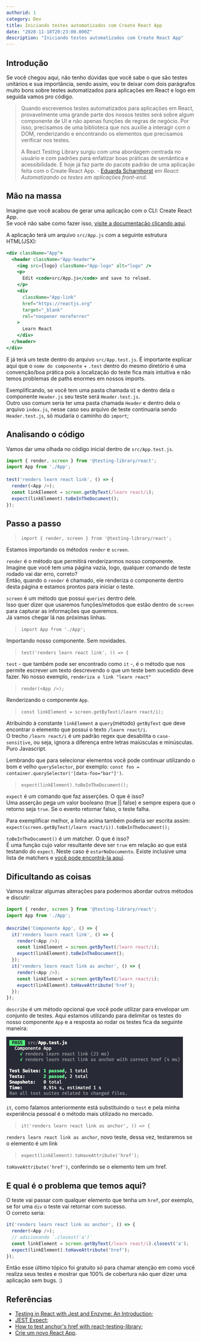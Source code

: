 ```yaml
---
authorid: 1
category: Dev
title: Iniciando testes automatizados com Create React App
date: "2020-11-18T20:23:00.000Z"
description: "Iniciando testes automatizados com Create React App"
---
```


## **Introdução**

Se você chegou aqui, não tenho dúvidas que você sabe o que são testes unitários e sua importância, sendo assim, vou te deixar com dois parágrafos muito bons sobre testes automatizados para aplicações em React e logo em seguida vamos pro código.

> Quando escrevemos testes automatizados para aplicações em React, provavelmente uma grande parte dos nossos testes será sobre algum componente de UI e não apenas funções de regras de negócio. Por isso, precisamos de uma biblioteca que nos auxilie a interagir com o DOM, renderizando e encontrando os elementos que precisamos verificar nos testes.
> 
> A React Testing Library surgiu com uma abordagem centrada no usuário e com padrões para enfatizar boas práticas de semântica e acessibilidade. E hoje já faz parte do pacote padrão de uma aplicação feita com o Create React App. - [Eduarda Scharnhorst](https://www.linkedin.com/in/dudaschar/) em _React: Automatizando os testes em aplicações front-end._


## **Mão na massa**

Imagine que você acabou de gerar uma aplicação com o CLI: Create React App.  
Se você não sabe como fazer isso, [visite a documentação clicando aqui](https://pt-br.reactjs.org/docs/create-a-new-react-app.html#create-react-app).

A aplicação terá um arquivo `src/App.js` com a seguinte estrutura HTML(JSX):

```jsx
<div className="App">
  <header className="App-header">
    <img src={logo} className="App-logo" alt="logo" />
    <p>
      Edit <code>src/App.js</code> and save to reload.
    </p>
    <div
      className="App-link"
      href="https://reactjs.org"
      target="_blank"
      rel="noopener noreferrer"
    >
      Learn React
    </div>
  </header>
</div>
```

E já terá um teste dentro do arquivo `src/App.test.js`. É importante explicar aqui que o `nome do componente` + `.test` dentro do mesmo diretório é uma convenção/boa prática pois a localização do teste fica mais intuitiva e não temos problemas de paths enormes em nossos imports.

Exemplificando, se você tem uma pasta chamada `UI` e dentro dela o componente `Header.js` seu teste será `Header.test.js`.  
Outro uso comum seria ter uma pasta chamada `Header` e dentro dela o arquivo `index.js`, nesse caso seu arquivo de teste continuaria sendo `Header.test.js`, só mudaria o caminho do `import`; 


## **Analisando o código**

Vamos dar uma olhada no código inicial dentro de `src/App.test.js`.

```javascript
import { render, screen } from '@testing-library/react';
import App from './App';

test('renders learn react link', () => {
  render(<App />);
  const linkElement = screen.getByText(/learn react/i);
  expect(linkElement).toBeInTheDocument();
});
```

## **Passo a passo**

> `import { render, screen } from '@testing-library/react';`

Estamos importando os métodos `render` e `screen`.

`render` é o método que permitirá renderizarmos nosso componente.  
Imagine que você tem uma página vazia, logo, qualquer comando de teste rodado vai dar erro, correto?  
Então, quando o `render` é chamado, ele renderiza o componente dentro desta página e estamos prontos para iniciar o teste.

`screen` é um método que possui `queries` dentro dele.  
Isso quer dizer que usaremos funções/métodos que estão dentro de `screen` para capturar as informações que queremos.  
Já vamos chegar lá nas próximas linhas.

> `import App from './App';`

Importando nosso componente. Sem novidades.

> `test('renders learn react link', () => {`

`test` - que também pode ser encontrado como `it` -, é o método que nos permite escrever um texto descrevendo o que um teste bem sucedido deve fazer. No nosso exemplo, `renderiza o link "learn react"`

> `render(<App />);`

Renderizando o componente `App`.

> `const linkElement = screen.getByText(/learn react/i);`

Atribuindo à constante `linkElement` a `query`(método) `getByText` que deve encontrar o elemento que possui o texto `/learn react/i`.  
O trecho `/learn react/i` é um padrão regex que desabilita o `case-sensitive`, ou seja, ignora a diferença entre letras maiúsculas e minúsculas. Puro Javascript.

Lembrando que para selecionar elementos você pode continuar utilizando o bom e velho `querySelector`, por exemplo: `const foo = container.querySelector('[data-foo="bar"]')`.

> `expect(linkElement).toBeInTheDocument();`

`expect` é um comando que faz asserções. O que é isso?  
Uma asserção pega um valor booleano (true || false) e sempre espera que o retorno seja `true`. Se o evento retornar falso, o teste falha.

Para exemplificar melhor, a linha acima também poderia ser escrita assim:  
`expect(screen.getByText(/learn react/i)).toBeInTheDocument();`

`toBeInTheDocument()` é um matcher. O que é isso?  
É uma função cujo valor resultante deve ser `true` em relação ao que está testando do `expect`. Neste caso é `estarNoDocumento`. Existe inclusive uma lista de matchers e [você pode encontrá-la aqui](https://jestjs.io/docs/en/expect.html#content).

## **Dificultando as coisas**

Vamos realizar algumas alterações para podermos abordar outros métodos e discutir:

```javascript
import { render, screen } from '@testing-library/react';
import App from './App';

describe('Componente App', () => {
  it('renders learn react link', () => {
    render(<App />);
    const linkElement = screen.getByText(/learn react/i);
    expect(linkElement).toBeInTheDocument();
  });
  it('renders learn react link as anchor', () => {
    render(<App />);
    const linkElement = screen.getByText(/learn react/i);
    expect(linkElement).toHaveAttribute('href');
  });
});
```

`describe` é um método opcional que você pode utilizar para envelopar um conjunto de testes. Aqui estamos utilizando para delimitar os testes do nosso componente `App` e a resposta ao rodar os testes fica da seguinte maneira:

![Resultado do teste](./resultado-teste.png)

`it`, como falamos anteriormente está substituindo o `test` e pela minha experiência pessoal é o método mais utilizado no mercado.

> `it('renders learn react link as anchor', () => {`

`renders learn react link as anchor`, novo teste, dessa vez, testaremos se o elemento é um link

> `expect(linkElement).toHaveAttribute('href');`

`toHaveAttribute('href')`, conferindo se o elemento tem um href.  

## **E qual é o problema que temos aqui?**

O teste vai passar com qualquer elemento que tenha um `href`, por exemplo, se for uma `div` o teste vai retornar com sucesso.  
O correto seria:

```javascript
it('renders learn react link as anchor', () => {
  render(<App />);
  // adicionando `.closest('a')`
  const linkElement = screen.getByText(/learn react/i).closest('a');
  expect(linkElement).toHaveAttribute('href');
});
```

Então esse último tópico foi gratuito só para chamar atenção em como você realiza seus testes e mostrar que 100% de cobertura não quer dizer uma aplicação sem bugs. :)

## **Referências**

- [Testing in React with Jest and Enzyme: An Introduction](https://medium.com/@rossbulat/testing-in-react-with-jest-and-enzyme-an-introduction-99ce047dfcf8);
- [JEST Expect](https://jestjs.io/docs/en/expect.html#tobevalue);
- [How to test anchor's href with react-testing-library](https://stackoverflow.com/questions/57827126/how-to-test-anchors-href-with-react-testing-library);
- [Crie um novo React App](https://pt-br.reactjs.org/docs/create-a-new-react-app.html).